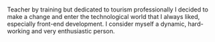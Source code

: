 ### 

Teacher by training but dedicated to tourism professionally I decided to make a change and enter the technological world that I always liked, especially front-end development. 
I consider myself a dynamic, hard-working and very enthusiastic person.

## 
